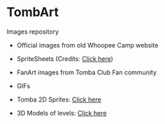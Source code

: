 # TombArt

Images repository

* Official 
images from old Whoopee Camp website

* SpriteSheets (Credits: [Click here](https://www.spriters-resource.com/playstation/tombi/))

* FanArt
images from Tomba Club Fan community

* GIFs

* Tomba 2D Sprites: [Click here](https://goo.gl/AfSKAh)

* 3D Models of levels: [Click here](https://drive.google.com/drive/folders/191wuLgMBakqN4s_2H6NWP0MepufEroRR?usp=sharing)
 
